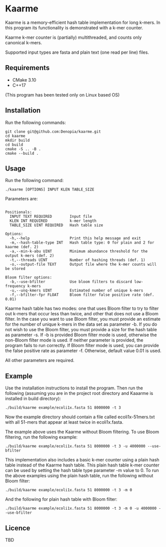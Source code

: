 # Kaarme

Kaarme is a memory-efficient hash table implementation for long k-mers. In this program its functionality is demonstrated with a k-mer counter.

Kaarme k-mer counter is (partially) multithreaded, and counts only canonical k-mers.

Supported input types are fasta and plain text (one read per line) files.

## Requirements
* CMake 3.10
* C++17

(This program has been tested only on Linux based OS)

## Installation

Run the following commands:

```
git clone git@github.com:Denopia/kaarme.git
cd kaarme
mkdir build
cd build
cmake -S .. -B .
cmake --build .
```

## Usage

Run the following command:

```
./kaarme [OPTIONS] INPUT KLEN TABLE_SIZE
```

Parameters are:
```

Positionals:
  INPUT TEXT REQUIRED        Input file
  KLEN INT REQUIRED          k-mer length
  TABLE_SIZE UINT REQUIRED   Hash table size

Options:
  -h,--help                  Print this help message and exit
  -m,--hash-table-type INT   Hash table type: 0 for plain and 2 for kaarme (def. 2)
  -a,--min-k-abu UINT        Minimum abundance threshold for the output k-mers (def. 2)
  -t,--threads UINT          Number of hashing threads (def. 1)
  -o,--output-file TEXT      Output file where the k-mer counts will be stored

Bloom filter options:
  -b,--use-bfilter           Use bloom filters to discard low-frequency k-mers
  -u,--unq-kmers UINT        Estimated number of unique k-mers
  -f,--bfilter-fpr FLOAT     Bloom filter false positive rate (def. 0.01)
```

Kaarme hash table has two modes: one that uses Bloom filter to try to filter out k-mers that occur less than twice, and other that does not use a Bloom filter. In the case you want to use Bloom filter, you must provide an estimate for the number of unique k-mers in the data set as parameter -b. If you do not wish to use the Bloom filter, you must provide a size for the hash table as parameter -s. If -b is provided Bloom filter mode is used, otherwise the non-Bloom filter mode is used. If neither parameter is provided, the program fails to run correctly. If Bloom filter mode is used, you can provide the false positive rate as parameter -f. Otherwise, default value 0.01 is used.

All other parameters are required.

## Example

Use the installation instructions to install the program. Then run the following (assuming you are in the project root directory and Kaaarme is installed in build directory):
```
./build/kaarme example/ecoli1x.fasta 51 8000000 -t 3
```
Now the example directory should contain a file called ecoli1x-51mers.txt with all 51-mers that appear at least twice in ecoli1x.fasta.

The example above uses the Kaarme without Bloom filtering. To use Bloom filtering, run the following example:
```
./build/kaarme example/ecoli1x.fasta 51 8000000 -t 3 -u 4000000 --use-bfilter 
```

This implementation also includes a basic k-mer counter using a plain hash table instead of the Kaarme hash table. This plain hash table k-mer counter can be used by setting the hash table type parameter -m value to 0. To run the above examples using the plain hash table, run the following without Bloom filter:
```
./build/kaarme example/ecoli1x.fasta 51 8000000 -t 3 -m 0
```
And the following for plain hash table with Bloom filter:
```
./build/kaarme example/ecoli1x.fasta 51 8000000 -t 3 -m 0 -u 4000000 --use-bfilter
```

## Licence

TBD
